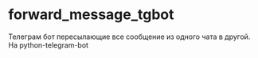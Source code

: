 # forward_message_tgbot
Телеграм бот пересылающие все сообщение из одного чата в другой. На python-telegram-bot
